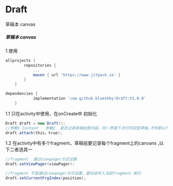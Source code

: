# Draft
草稿本 canvas



##### 草稿本 canvas

1.使用 

```groovy
allprojects {
		repositories {
			...
			maven { url 'https://www.jitpack.io' }
		}
	}
```

```groovy
dependencies {
	        implementation 'com.github.blueskky:Draft:V1.0.0'
	}
```



1.1 只在activity中使用，在onCreate中 初始化

```java
Draft draft = new Draft();
//参数1 Context   参数2  是否记录草稿绘图内容，同一界面下次打开回显草稿,不传默认false
draft.attach(this，true); 
```



1.2  在activity中有多个fragment，草稿纸要记录每个fragment上的canvans ,以下二者选其一

```java
//fragment  通过viewpager方式设置 
draft.setViewPager(viewPager);

//fragment 不是通过viewpager方式设置，要动态传入当前fragment 索引
draft.setCurrentFrgIndex(position);
```



